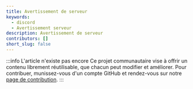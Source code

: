 ```yaml
---
title: Avertissement de serveur
keywords:
  - discord
  - Avertissement serveur
description: Avertissement de serveur
contributors: []
short_slug: false
---
```


:::info L'article n'existe pas encore
Ce projet communautaire vise à offrir un contenu librement réutilisable, que chacun peut modifier et améliorer.
Pour contribuer, munissez-vous d'un compte GitHub et rendez-vous sur notre [page de contribution](/wiki/contribuer).
:::
